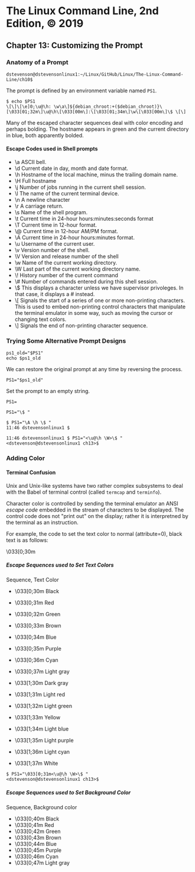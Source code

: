 # The Linux Command Line, 2nd Edition, © 2019

## Chapter 13: Customizing the Prompt

### Anatomy of a Prompt

`dstevenson@dstevensonlinux1:~/Linux/GitHub/Linux/The-Linux-Command-Line/ch10$ `

The prompt is defined by an environment variable named `PS1`.


```
$ echo $PS1
\[\]\[\e]0;\u@\h: \w\a\]${debian_chroot:+($debian_chroot)}\[\033[01;32m\]\u@\h\[\033[00m\]:\[\033[01;34m\]\w\[\033[00m\]\$ \[\]
```

Many of the escaped character sequences deal with color encoding and perhaps bolding.
The hostname appears in green and the current directory in blue, both apparently bolded.

#### Escape Codes used in Shell prompts

* \\a ASCII bell.
* \\d Current date in day, month and date format.
* \\h Hostname of the local machine, minus the trailing domain name.
* \\H Full hostname
* \\j Number of jobs running in the current shell session.
* \\l The name of the current terminal device.
* \\n A newline character
* \\r A carriage return.
* \\s Name of the shell program.
* \\t Current time in 24-hour hours:minutes:seconds format
* \\T Current time in 12-hour format.
* \\@ Current time in 12-hour AM/PM format.
* \\A Current time in 24-hour hours:minutes format.
* \\u Username of the current user.
* \\v Version number of the shell.
* \\V Version and release number of the shell
* \\w Name of the current working directory.
* \\W Last part of the current working directory name.
* \\! History number of the current command
* \\# Number of commands entered during this shell session.
* \\$ This displays a character unless we have supervisor privoleges. In that case, it displays a # instead.
* \\[ Signals the start of a series of one or more non-printing characters. This is used to embed non-printing control characters that manipulate the terminal emulator in some way, such as moving the cursor or changing text colors.
* \\] Signals the end of non-printing character sequence.

### Trying Some Alternative Prompt Designs

```
ps1_old="$PS1"
echo $ps1_old
```

We can restore the original prompt at any time by reversing the process.

`PS1="$ps1_old"`

Set the prompt to an empty string.

`PS1=`

`PS1="\$ "`

```
$ PS1="\A \h \$ "
11:46 dstevensonlinux1 $ 
```

```
11:46 dstevensonlinux1 $ PS1="<\u@\h \W>\$ "
<dstevenson@dstevensonlinux1 ch13>$ 
```

### Adding Color

#### Terminal Confusion

Unix and Unix-like systems have two rather complex subsystems to deal with the Babel of terminal control (called `termcap` and `terminfo`).

Character color is controlled by sending the terminal emulator an ANSI _escape code_ embedded in the stream of characters to be displayed. The control code does not "print out" on the display; rather it is interpretned by the terminal as an instruction.

For example, the code to set the text color to normal (attribute=0), black text is as follows:

\033[0;30m

##### Escape Sequences used to Set Text Colors

Sequence, Text Color

* \033[0;30m Black
* \033[0;31m Red
* \033[0;32m Green
* \033[0;33m Brown
* \033[0;34m Blue
* \033[0;35m Purple
* \033[0;36m Cyan
* \033[0;37m Light gray

* \033[1;30m Dark gray
* \033[1;31m Light red
* \033[1;32m Light green
* \033[1;33m Yellow
* \033[1;34m Light blue
* \033[1;35m Light purple
* \033[1;36m Light cyan
* \033[1;37m White

```
$ PS1="\033[0;31m<\u@\h \W>\$ "
<dstevenson@dstevensonlinux1 ch13>$ 
```

##### Escape Sequences used to Set Background Color

Sequence, Background color

* \033[0;40m Black
* \033[0;41m Red
* \033[0;42m Green
* \033[0;43m Brown
* \033[0;44m Blue
* \033[0;45m Purple
* \033[0;46m Cyan
* \033[0;47m Light gray


